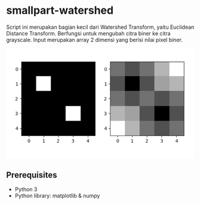 # smallpart-watershed
Script ini merupakan bagian kecil dari Watershed Transform, yaitu Euclidean Distance Transform.
Berfungsi untuk mengubah citra biner ke citra grayscale. Input merupakan array 2 dimensi yang berisi nilai pixel biner.

![screenshot](ss_eucledian.png)

## Prerequisites
- Python 3
- Python library: matplotlib & numpy
